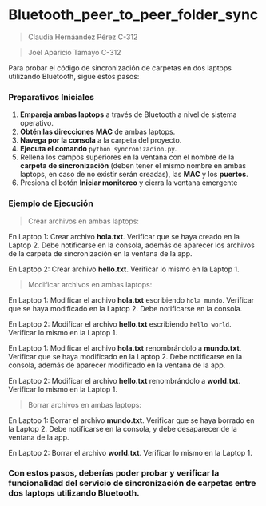 # Bluetooth_peer_to_peer_folder_sync
 
> Claudia Hernáandez Pérez C-312

> Joel Aparicio Tamayo C-312


Para probar el código de sincronización de carpetas en dos laptops utilizando Bluetooth, sigue estos pasos:

### Preparativos Iniciales

1. **Empareja ambas laptops** a través de Bluetooth a nivel de sistema operativo.
2. **Obtén las direcciones MAC** de ambas laptops.
3. **Navega por la consola** a la carpeta del proyecto.
4. **Ejecuta el comando** `python syncronizacion.py`.
5. Rellena los campos superiores en la ventana con el nombre de la **carpeta de sincronización** (deben tener el mismo nombre en ambas laptops, en caso de no existir serán creadas), las **MAC** y los **puertos**.
6. Presiona el botón **Iniciar monitoreo** y cierra la ventana emergente


### Ejemplo de Ejecución

> Crear archivos en ambas laptops:

En Laptop 1: Crear archivo **hola.txt**. Verificar que se haya creado en la Laptop 2. Debe notificarse en la consola, además de aparecer los archivos de la carpeta de sincronización en la ventana de la app.


En Laptop 2: Crear archivo **hello.txt**. Verificar lo mismo en la Laptop 1.

> Modificar archivos en ambas laptops:

En Laptop 1: Modificar el archivo **hola.txt** escribiendo `hola mundo`. Verificar que se haya modificado en la Laptop 2. Debe notificarse en la consola.


En Laptop 2: Modificar el archivo **hello.txt** escribiendo `hello world`. Verificar lo mismo en la Laptop 1.

En Laptop 1: Modificar el archivo **hola.txt** renombrándolo a **mundo.txt**. Verificar que se haya modificado en la Laptop 2. Debe notificarse en la consola, además de aparecer modificado en la ventana de la app.


En Laptop 2: Modificar el archivo **hello.txt** renombrándolo a **world.txt**. Verificar lo mismo en la Laptop 1.

> Borrar archivos en ambas laptops:

En Laptop 1: Borrar el archivo **mundo.txt**. Verificar que se haya borrado en la Laptop 2. Debe notificarse en la consola, y debe desaparecer de la ventana de la app.


En Laptop 2: Borrar el archivo **world.txt**. Verificar lo mismo en la Laptop 1.


### Con estos pasos, deberías poder probar y verificar la funcionalidad del servicio de sincronización de carpetas entre dos laptops utilizando Bluetooth.
